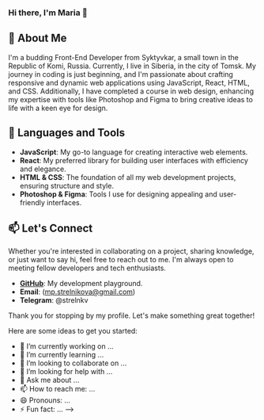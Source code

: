 ### Hi there, I'm Maria 👋

## 👻 About Me

I'm a budding Front-End Developer from Syktyvkar, a small town in the Republic of Komi, Russia. Currently, I live in Siberia, in the city of Tomsk. My journey in coding is just beginning, and I'm passionate about crafting responsive and dynamic web applications using JavaScript, React, HTML, and CSS. Additionally, I have completed a course in web design, enhancing my expertise with tools like Photoshop and Figma to bring creative ideas to life with a keen eye for design.

## 🔭 Languages and Tools

- **JavaScript**: My go-to language for creating interactive web elements.
- **React**: My preferred library for building user interfaces with efficiency and elegance.
- **HTML & CSS**: The foundation of all my web development projects, ensuring structure and style.
- **Photoshop & Figma**: Tools I use for designing appealing and user-friendly interfaces.

##  📫 Let's Connect

Whether you're interested in collaborating on a project, sharing knowledge, or just want to say hi, feel free to reach out to me. I'm always open to meeting fellow developers and tech enthusiasts.

- **[GitHub](https://github.com/strelnkv/)**: My development playground.
- **Email**: (mp.strelnikova@gmail.com)
- **Telegram**: @strelnkv

Thank you for stopping by my profile. Let's make something great together!


Here are some ideas to get you started:

- 🔭 I’m currently working on ...
- 🌱 I’m currently learning ...
- 👯 I’m looking to collaborate on ...
- 🤔 I’m looking for help with ...
- 💬 Ask me about ...
- 📫 How to reach me: ...
- 😄 Pronouns: ...
- ⚡ Fun fact: ...
-->
